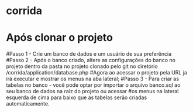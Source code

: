 # corrida
# Após clonar o projeto
#Passo 1 - Crie um banco de dados e um usuário de sua preferência 
#Passo 2 - Após o banco criado, altere as configurações do banco no projeto dentro da pasta no projeto clonado pelo git no diretório /corrida/application/database.php
#Agora ao acessar o projeto pela URL ja irá executar e mostrar os menus na aba lateral;
#Passo 3 - Para criar as tabelas no banco - você pode optar por importar o arquivo banco.sql ao seu banco de dados na raiz do projeto ou acessar
#os menus na lateral esquerda de cima para baixo que as tabelas serão criadas automaticamente.
